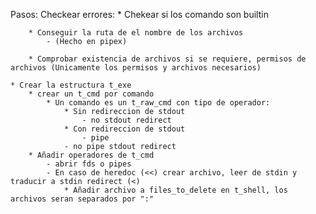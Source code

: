 

Pasos:
	Checkear errores:
		* Chekear si los comando son builtin

		* Conseguir la ruta de el nombre de los archivos
			- (Hecho en pipex)
	
		* Comprobar existencia de archivos si se requiere, permisos de archivos (Unicamente los permisos y archivos necesarios)

	* Crear la estructura t_exe
		* crear un t_cmd por comando
			* Un comando es un t_raw_cmd con tipo de operador:
				* Sin redireccion de stdout
					- no stdout redirect
				* Con redireccion de stdout
					- pipe
				- no pipe stdout redirect
		* Añadir operadores de t_cmd
			- abrir fds o pipes
			- En caso de heredoc (<<) crear archivo, leer de stdin y traducir a stdin redirect (<)
				* Añadir archivo a files_to_delete en t_shell, los archivos seran separados por ":"
